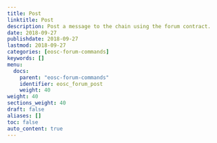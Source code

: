 ```yaml
---
title: Post
linktitle: Post
description: Post a message to the chain using the forum contract.
date: 2018-09-27
publishdate: 2018-09-27
lastmod: 2018-09-27
categories: [eosc-forum-commands]
keywords: []
menu:
  docs:
    parent: "eosc-forum-commands"
    identifier: eosc_forum_post
    weight: 40
weight: 40
sections_weight: 40
draft: false
aliases: []
toc: false
auto_content: true
---
```



